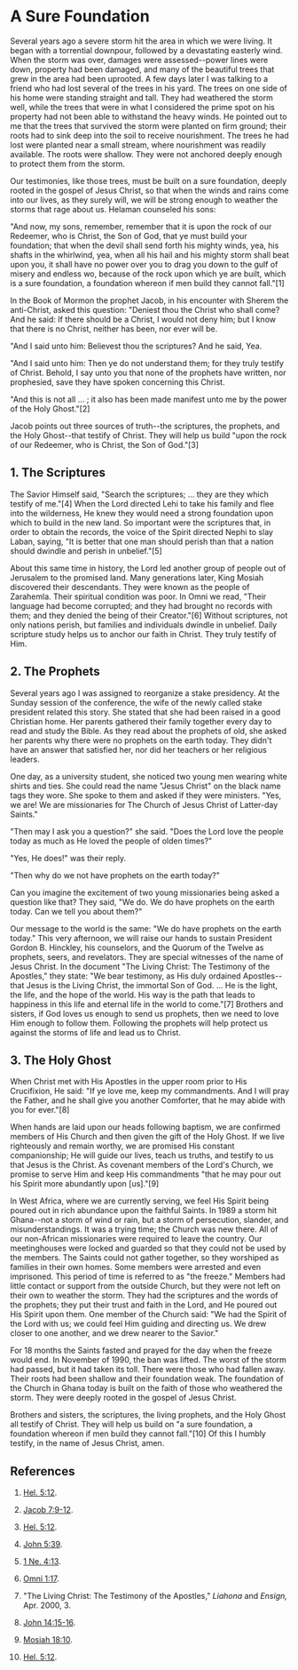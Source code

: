 # A Sure Foundation

Several years ago a severe storm hit the area in which we were living. It
began with a torrential downpour, followed by a devastating easterly wind.
When the storm was over, damages were assessed--power lines were down,
property had been damaged, and many of the beautiful trees that grew in the
area had been uprooted. A few days later I was talking to a friend who had
lost several of the trees in his yard. The trees on one side of his home were
standing straight and tall. They had weathered the storm well, while the trees
that were in what I considered the prime spot on his property had not been
able to withstand the heavy winds. He pointed out to me that the trees that
survived the storm were planted on firm ground; their roots had to sink deep
into the soil to receive nourishment. The trees he had lost were planted near
a small stream, where nourishment was readily available. The roots were
shallow. They were not anchored deeply enough to protect them from the storm.

Our testimonies, like those trees, must be built on a sure foundation, deeply
rooted in the gospel of Jesus Christ, so that when the winds and rains come
into our lives, as they surely will, we will be strong enough to weather the
storms that rage about us. Helaman counseled his sons:

"And now, my sons, remember, remember that it is upon the rock of our
Redeemer, who is Christ, the Son of God, that ye must build your foundation;
that when the devil shall send forth his mighty winds, yea, his shafts in the
whirlwind, yea, when all his hail and his mighty storm shall beat upon you, it
shall have no power over you to drag you down to the gulf of misery and
endless wo, because of the rock upon which ye are built, which is a sure
foundation, a foundation whereon if men build they cannot fall."[1]

In the Book of Mormon the prophet Jacob, in his encounter with Sherem the
anti-Christ, asked this question: "Deniest thou the Christ who shall come? And
he said: If there should be a Christ, I would not deny him; but I know that
there is no Christ, neither has been, nor ever will be.

"And I said unto him: Believest thou the scriptures? And he said, Yea.

"And I said unto him: Then ye do not understand them; for they truly testify
of Christ. Behold, I say unto you that none of the prophets have written, nor
prophesied, save they have spoken concerning this Christ.

"And this is not all ... ; it also has been made manifest unto me by the power
of the Holy Ghost."[2]

Jacob points out three sources of truth--the scriptures, the prophets, and the
Holy Ghost--that testify of Christ. They will help us build "upon the rock of
our Redeemer, who is Christ, the Son of God."[3]

## 1\. The Scriptures

The Savior Himself said, "Search the scriptures; ... they are they which testify
of me."[4] When the Lord directed Lehi to take his family and flee into the
wilderness, He knew they would need a strong foundation upon which to build in
the new land. So important were the scriptures that, in order to obtain the
records, the voice of the Spirit directed Nephi to slay Laban, saying, "It is
better that one man should perish than that a nation should dwindle and perish
in unbelief."[5]

About this same time in history, the Lord led another group of people out of
Jerusalem to the promised land. Many generations later, King Mosiah discovered
their descendants. They were known as the people of Zarahemla. Their spiritual
condition was poor. In Omni we read, "Their language had become corrupted; and
they had brought no records with them; and they denied the being of their
Creator."[6] Without scriptures, not only nations perish, but families and
individuals dwindle in unbelief. Daily scripture study helps us to anchor our
faith in Christ. They truly testify of Him.

## 2\. The Prophets

Several years ago I was assigned to reorganize a stake presidency. At the
Sunday session of the conference, the wife of the newly called stake president
related this story. She stated that she had been raised in a good Christian
home. Her parents gathered their family together every day to read and study
the Bible. As they read about the prophets of old, she asked her parents why
there were no prophets on the earth today. They didn't have an answer that
satisfied her, nor did her teachers or her religious leaders.

One day, as a university student, she noticed two young men wearing white
shirts and ties. She could read the name "Jesus Christ" on the black name tags
they wore. She spoke to them and asked if they were ministers. "Yes, we are!
We are missionaries for The Church of Jesus Christ of Latter-day Saints."

"Then may I ask you a question?" she said. "Does the Lord love the people
today as much as He loved the people of olden times?"

"Yes, He does!" was their reply.

"Then why do we not have prophets on the earth today?"

Can you imagine the excitement of two young missionaries being asked a
question like that? They said, "We do. We do have prophets on the earth today.
Can we tell you about them?"

Our message to the world is the same: "We do have prophets on the earth
today." This very afternoon, we will raise our hands to sustain President
Gordon B. Hinckley, his counselors, and the Quorum of the Twelve as prophets,
seers, and revelators. They are special witnesses of the name of Jesus Christ.
In the document "The Living Christ: The Testimony of the Apostles," they
state: "We bear testimony, as His duly ordained Apostles--that Jesus is the
Living Christ, the immortal Son of God. ... He is the light, the life, and the
hope of the world. His way is the path that leads to happiness in this life
and eternal life in the world to come."[7] Brothers and sisters, if God loves
us enough to send us prophets, then we need to love Him enough to follow them.
Following the prophets will help protect us against the storms of life and
lead us to Christ.

## 3\. The Holy Ghost

When Christ met with His Apostles in the upper room prior to His Crucifixion,
He said: "If ye love me, keep my commandments. And I will pray the Father, and
he shall give you another Comforter, that he may abide with you for ever."[8]

When hands are laid upon our heads following baptism, we are confirmed members
of His Church and then given the gift of the Holy Ghost. If we live
righteously and remain worthy, we are promised His constant companionship; He
will guide our lives, teach us truths, and testify to us that Jesus is the
Christ. As covenant members of the Lord's Church, we promise to serve Him and
keep His commandments "that he may pour out his Spirit more abundantly upon
[us]."[9]

In West Africa, where we are currently serving, we feel His Spirit being
poured out in rich abundance upon the faithful Saints. In 1989 a storm hit
Ghana--not a storm of wind or rain, but a storm of persecution, slander, and
misunderstandings. It was a trying time; the Church was new there. All of our
non-African missionaries were required to leave the country. Our meetinghouses
were locked and guarded so that they could not be used by the members. The
Saints could not gather together, so they worshiped as families in their own
homes. Some members were arrested and even imprisoned. This period of time is
referred to as "the freeze." Members had little contact or support from the
outside Church, but they were not left on their own to weather the storm. They
had the scriptures and the words of the prophets; they put their trust and
faith in the Lord, and He poured out His Spirit upon them. One member of the
Church said: "We had the Spirit of the Lord with us; we could feel Him guiding
and directing us. We drew closer to one another, and we drew nearer to the
Savior."

For 18 months the Saints fasted and prayed for the day when the freeze would
end. In November of 1990, the ban was lifted. The worst of the storm had
passed, but it had taken its toll. There were those who had fallen away. Their
roots had been shallow and their foundation weak. The foundation of the Church
in Ghana today is built on the faith of those who weathered the storm. They
were deeply rooted in the gospel of Jesus Christ.

Brothers and sisters, the scriptures, the living prophets, and the Holy Ghost
all testify of Christ. They will help us build on "a sure foundation, a
foundation whereon if men build they cannot fall."[10] Of this I humbly
testify, in the name of Jesus Christ, amen.

## References

  1. [Hel. 5:12](https://www.lds.org/scriptures/bofm/hel/5.12?lang=eng#11).

  2. [Jacob 7:9-12](https://www.lds.org/scriptures/bofm/jacob/7.9-12?lang=eng#8).

  3. [Hel. 5:12](https://www.lds.org/scriptures/bofm/hel/5.12?lang=eng#11).

  4. [John 5:39](https://www.lds.org/scriptures/nt/john/5.39?lang=eng#38).

  5. [1 Ne. 4:13](https://www.lds.org/scriptures/bofm/1-ne/4.13?lang=eng#12).

  6. [Omni 1:17](https://www.lds.org/scriptures/bofm/omni/1.17?lang=eng#16).

  7. "The Living Christ: The Testimony of the Apostles," _Liahona_ and _Ensign,_ Apr. 2000, 3.

  8. [John 14:15-16](https://www.lds.org/scriptures/nt/john/14.15-16?lang=eng#14).

  9. [Mosiah 18:10](https://www.lds.org/scriptures/bofm/mosiah/18.10?lang=eng#9).

  10. [Hel. 5:12](https://www.lds.org/scriptures/bofm/hel/5.12?lang=eng#11).

